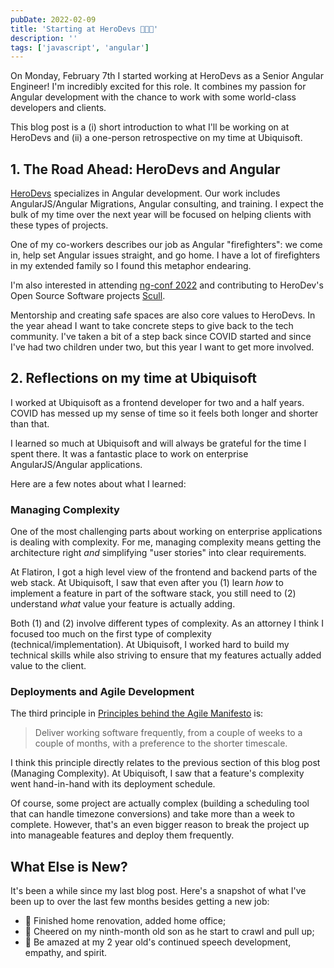 ```yaml
---
pubDate: 2022-02-09
title: 'Starting at HeroDevs 🎉🎉🎉'
description: ''
tags: ['javascript', 'angular']
---
```


On Monday, February 7th I started working at HeroDevs as a Senior Angular
Engineer! I'm incredibly excited for this role. It combines my passion for
Angular development with the chance to work with some world-class
developers and clients.

This blog post is a (i) short introduction to what I'll be working on at
HeroDevs and (ii) a one-person retrospective on my time at Ubiquisoft.

## 1. The Road Ahead: HeroDevs and Angular

[HeroDevs](https://herodevs.com) specializes in Angular development.
Our work includes AngularJS/Angular Migrations, Angular consulting, and
training. I expect the bulk of my time over the next year will be focused on
helping clients with these types of projects.

One of my co-workers describes our job as Angular "firefighters": we come in,
help set Angular issues straight, and go home. I have a lot of firefighters in
my extended family so I found this metaphor endearing.

I'm also interested in attending [ng-conf 2022](https://2022.ng-conf.org/) and
contributing to HeroDev's Open Source Software projects [Scull](https://scully.io/).

Mentorship and creating safe spaces are also core values to HeroDevs. In the
year ahead I want to take concrete steps to give back to the tech community.
I've taken a bit of a step back since COVID started and since I've had two
children under two, but this year I want to get more involved.

## 2. Reflections on my time at Ubiquisoft

I worked at Ubiquisoft as a frontend developer for two and a half years. COVID
has messed up my sense of time so it feels both longer and shorter than that.

I learned so much at Ubiquisoft and will always be grateful for the time I spent
there. It was a fantastic place to work on enterprise AngularJS/Angular
applications.

Here are a few notes about what I learned:

### Managing Complexity

One of the most challenging parts about working on enterprise applications is
dealing with complexity. For me, managing complexity means getting the
architecture right _and_ simplifying "user stories" into clear requirements.

At Flatiron, I got a high level view of the frontend and backend parts of the
web stack. At Ubiquisoft, I saw that even after you (1) learn _how_ to implement
a feature in part of the software stack, you still need to (2) understand
_what_ value your feature is actually adding.

Both (1) and (2) involve different types of complexity. As an attorney I think
I focused too much on the first type of complexity (technical/implementation).
At Ubiquisoft, I worked hard to build my technical skills while also striving
to ensure that my features actually added value to the client.

### Deployments and Agile Development

The third principle in [Principles behind the Agile Manifesto](https://agilemanifesto.org/principles.html) is:

> Deliver working software frequently, from a
> couple of weeks to a couple of months, with a
> preference to the shorter timescale.

I think this principle directly relates to the previous section of this blog
post (Managing Complexity). At Ubiquisoft, I saw that a feature's complexity
went hand-in-hand with its deployment schedule.

Of course, some project are actually complex (building a scheduling tool that
can handle timezone conversions) and take more than a week to complete. However,
that's an even bigger reason to break the project up into manageable features
and deploy them frequently.

## What Else is New?

It's been a while since my last blog post. Here's a snapshot of what I've been
up to over the last few months besides getting a new job:

- 🔨 Finished home renovation, added home office;
- 👶 Cheered on my ninth-month old son as he start to crawl and pull up;
- 📘 Be amazed at my 2 year old's continued speech development, empathy, and spirit.
